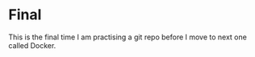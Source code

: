 # Final
 This is the final time I am practising a git repo before I move to next one called Docker.
